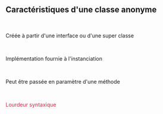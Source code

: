 ## Caractéristiques d'une classe anonyme
<br>
<p>
Créée à partir d'une interface ou d'une super classe
</p>
<br>
<p>
Implémentation fournie à l'instanciation
</p>
<br>
<p>
Peut être passée en paramètre d'une méthode
</p>
<br>
<p style="color: #C72C48">
Lourdeur syntaxique
</p>
<br>
